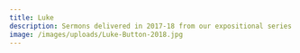 ```yaml
---
title: Luke
description: Sermons delivered in 2017-18 from our expositional series through the gospel of Luke.
image: /images/uploads/Luke-Button-2018.jpg
---
```


